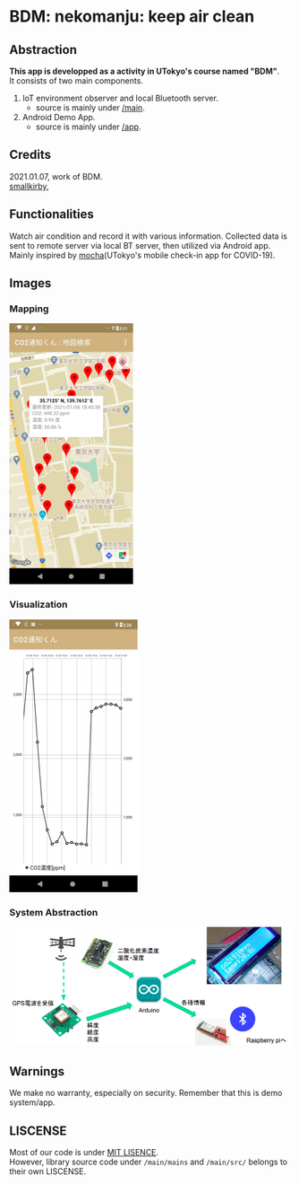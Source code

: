 # BDM: nekomanju: keep air clean

## Abstraction
**This app is developped as a activity in UTokyo's course named "BDM"**.  
It consists of two main components.
1. IoT environment observer and local Bluetooth server.
   - source is mainly under [/main](/main).
2. Android Demo App.
   - source is mainly under [/app](/app).

## Credits
2021.01.07, work of BDM.  
[smallkirby](https://github.com/smallkirby), 

## Functionalities
Watch air condition and record it with various information. Collected data is sent to remote server via local BT server, then utilized via Android app.  
Mainly inspired by [mocha](https://mocha.t.u-tokyo.ac.jp/en)(UTokyo's mobile check-in app for COVID-19).

## Images
### Mapping  
![mapping](/img/1.png)

### Visualization
![vis](/img/2.png)

### System Abstraction 
![abs](/img/3.png)

## Warnings
We make no warranty, especially on security. Remember that this is demo system/app.

## LISCENSE
Most of our code is under [MIT LISENCE](/LICENSE).  
However, library source code under `/main/mains` and `/main/src/` belongs to their own LISCENSE.